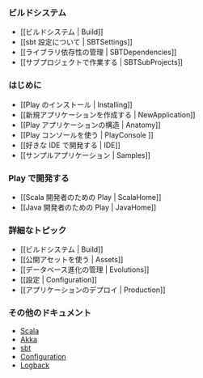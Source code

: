 <!-- ### The Build system -->
### ビルドシステム

<!-- - [[The Build System | Build]]
- [[About sbt settings | SBTSettings]]
- [[Manage application dependencies | SBTDependencies]]
- [[Working with sub-projects | SBTSubProjects]] -->
- [[ビルドシステム | Build]]
- [[sbt 設定について | SBTSettings]]
- [[ライブラリ依存性の管理 | SBTDependencies]]
- [[サブプロジェクトで作業する | SBTSubProjects]]

<!-- ### Getting started -->
### はじめに

<!-- - [[Installing Play | Installing]]
- [[Creating a new application | NewApplication]]
- [[Anatomy of a Play application | Anatomy]]
- [[Using the Play console | PlayConsole ]]
- [[Setting-up your preferred IDE | IDE]]
- [[Sample applications | Samples]] -->
- [[Play のインストール | Installing]]
- [[新規アプリケーションを作成する | NewApplication]]
- [[Play アプリケーションの構造 | Anatomy]]
- [[Play コンソールを使う | PlayConsole ]]
- [[好きな IDE で開発する | IDE]]
- [[サンプルアプリケーション | Samples]]

<!-- ### Working with Play  -->
### Play で開発する

<!-- - [[Play for Scala developers | ScalaHome]]
- [[Play for Java developers | JavaHome]] -->
- [[Scala 開発者のための Play | ScalaHome]]
- [[Java 開発者のための Play | JavaHome]]

<!-- ### Detailed topics -->
### 詳細なトピック

<!-- - [[The Build system | Build]]
- [[Working with public assets | Assets]]
- [[Managing database evolutions | Evolutions]]
- [[Configuration | Configuration]]
- [[Deploying your application | Production]] -->
- [[ビルドシステム | Build]]
- [[公開アセットを使う | Assets]]
- [[データベース進化の管理 | Evolutions]]
- [[設定 | Configuration]]
- [[アプリケーションのデプロイ | Production]]

<!-- ### Additional documentations -->
### その他のドキュメント

- [Scala](http://docs.scala-lang.org/)
- [Akka](http://akka.io/docs/)
- [sbt](http://www.scala-sbt.org/learn.html)
- [Configuration](https://github.com/typesafehub/config)
- [Logback](http://logback.qos.ch/documentation.html)
